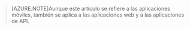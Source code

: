> [AZURE.NOTE]Aunque este artículo se refiere a las aplicaciones móviles, también se aplica a las aplicaciones web y a las aplicaciones de API.

<!---HONumber=Oct15_HO3-->
